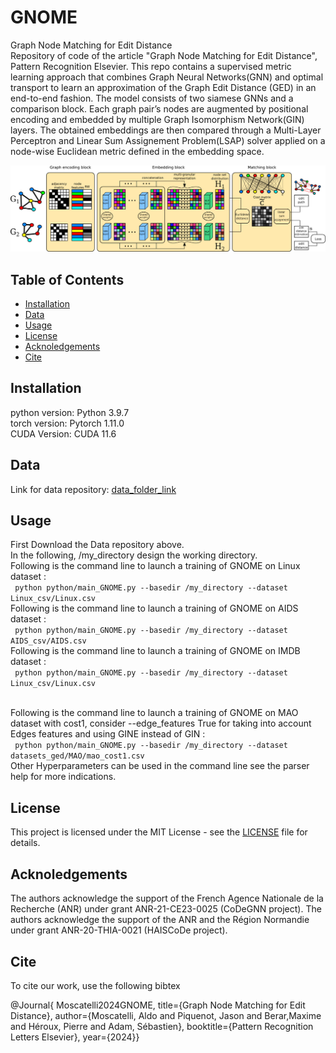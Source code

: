 # GNOME
Graph Node Matching for Edit Distance\
Repository of code of the article "Graph Node Matching for Edit Distance", Pattern Recognition Elsevier.
This repo contains a supervised metric learning approach that combines Graph Neural Networks(GNN) and optimal transport to learn an approximation of the Graph Edit Distance (GED) in an end-to-end fashion. The model consists of two siamese GNNs and a comparison block. Each graph pair’s nodes are augmented by positional encoding and embedded by multiple Graph Isomorphism Network(GIN) layers. The obtained embeddings are
then compared through a Multi-Layer Perceptron and Linear Sum Assignement Problem(LSAP) solver applied on a node-wise Euclidean metric defined in the embedding space.

![GNOME architecture](GNOME_img.png)

## Table of Contents

- [Installation](#installation)
- [Data](#data)
- [Usage](#usage)
- [License](#license)
- [Acknoledgements](#acknoledgements)
- [Cite](#cite)

## Installation

python version: Python 3.9.7 \
torch version: Pytorch 1.11.0 \
CUDA Version: CUDA 11.6

## Data
Link for data repository: [data_folder_link](https://drive.google.com/drive/folders/1wiebwTGNJ3oNL1phEoL5TKk8b72gBJ0f?usp=sharing)

## Usage
First Download the Data repository above. \
In the following, /my_directory design the working directory. \
Following is the command line to launch a training of GNOME on Linux dataset : 
\
``` python python/main_GNOME.py --basedir /my_directory --dataset Linux_csv/Linux.csv```
\
Following is the command line to launch a training of GNOME on AIDS dataset : 
\
``` python python/main_GNOME.py --basedir /my_directory --dataset AIDS_csv/AIDS.csv```
\
Following is the command line to launch a training of GNOME on IMDB dataset : 
\
``` python python/main_GNOME.py --basedir /my_directory --dataset Linux_csv/Linux.csv```

\
Following is the command line to launch a training of GNOME on MAO dataset with cost1, consider --edge_features True for taking into account Edges features and using GINE instead of GIN : 
\
``` python python/main_GNOME.py --basedir /my_directory --dataset datasets_ged/MAO/mao_cost1.csv```
\
Other Hyperparameters can be used in the command line see the parser help for more indications.


## License
This project is licensed under the MIT License - see the [LICENSE](/LICENSE) file for details.

## Acknoledgements
The authors acknowledge the support of the French Agence Nationale de la Recherche
(ANR) under grant ANR-21-CE23-0025 (CoDeGNN project). The authors acknowledge the
support of the ANR and the Région Normandie under grant ANR-20-THIA-0021 (HAISCoDe
project).

## Cite
To cite our work, use the following bibtex

@Journal{ Moscatelli2024GNOME, title={Graph Node Matching for Edit Distance}, author={Moscatelli, Aldo and Piquenot, Jason and Berar,Maxime and Héroux, Pierre and Adam, Sébastien}, booktitle={Pattern Recognition Letters Elsevier}, year={2024}}
